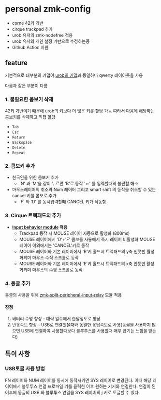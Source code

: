 # personal zmk-config

- corne 42키 기반
- cirque trackpad 추가
- urob 유저의 zmk-nodefree 적용
- urob 유저의 개인 설정 기반으로 수정하는중
- Github Action 지원

## feature

기본적으로 대부분의 키맵이 [urob의 키맵](https://github.com/urob/zmk-config)과 동일하나 qwerty 레이아웃을 사용

다음과 같은 부분이 다름

### 1. 불필요한 콤보키 삭제

42키 기반이기 때문에 urob의 키보다 더 많은 키를 할당 가능
따라서 다음에 해당하는 콤보키를 삭제하고 직접 할당

- `Tab`
- `Esc`
- `Return`
- `Backspace`
- `Delete`
- `Repeat`

### 2. 콤보키 추가

- 한국인을 위한 콤보키 추가
  - 'N' 과 'M'을 같이 누르면 'B'로 동작 'ㅠ' 를 입력할때의 불편함 해소
- 마우스레이어의 취소와 Num 레이어 그리고 smart shift 의 동작을 취소할 수 있는 cancel 키를 콤보로 추가
  - 'F' 와 'D' 를 동시입력할때 CANCEL 키가 작동함

### 3. Cirque 트랙패드의 추가

- **[Input behavior module](https://github.com/badjeff/zmk-input-behavior-listener) 적용**
  - Trackpad 동작 시 MOUSE 레이어 자동으로 활성화 (800ms)
  - MOUSE 레이어에서 'D'+'F' 콤보를 사용해서 즉시 레이어 비활성화 MOUSE 레이어 이외에서는 'CANCEL'키로 동작
  - MOUSE 레이어와 기본 레이어에서 'R'키 홀드시 트랙패드의 y축 인풋만 활성화되며 마우스 수직 스크롤로 동작
  - MOUSE 레이어와 기본 레이어에서 'E'키 홀드시 트랙패드의 x축 인풋만 활성화되며 마우스의 수평 스크롤로 동작

### 4. 동글 추가

동글의 사용을 위해 [zmk-split-peripheral-input-relay](https://github.com/badjeff/zmk-split-peripheral-input-relay) 모듈 적용

#### 장점

1. 베터리 수명 향상 - 대략 일주에서 한달정도로 향상
2. 반응속도 향상 - USB로 연결했을때와 동일한 응답속도로 사용(동글을 사용하지 않으면 USB에 연결하여 사용할때보다 블루투스를 사용할때 매우 끊기는 느낌을 받는다)

## 특이 사항

### USB토글 사용 방법

FN 레이어와 NUM 레이어를 동시에 동작시키면 SYS 레이어로 변경된다. 이때 해당 레이어에서 블루투스 연결 프로파일 키를 클릭한 이후 원하는 기기와 연결한다.
연결이 된 이후에 동글의 USB 와 블루투스 연결을 SYS 레이어의 j 키로 토글할 수 있다.
